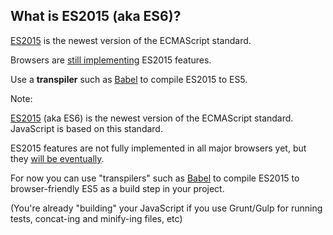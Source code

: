 ##  What is ES2015 (aka ES6)?

[ES2015](https://babeljs.io/docs/learn-es2015/) is the newest version of the ECMAScript standard.

Browsers are [still implementing](http://kangax.github.io/compat-table/es6/) ES2015 features.

Use a __transpiler__ such as [Babel](https://babeljs.io/) to compile ES2015 to ES5.



Note:

[ES2015](https://babeljs.io/docs/learn-es2015/) (aka ES6) is the newest version of the ECMAScript standard. JavaScript is based on this standard.

ES2015 features are not fully implemented in all major browsers yet, but they [will be eventually](http://kangax.github.io/compat-table/es6/).

For now you can use "transpilers" such as [Babel](https://babeljs.io/) to compile ES2015 to browser-friendly ES5 as a build step in your project.

(You're already "building" your JavaScript if you use Grunt/Gulp for running tests, concat-ing and minify-ing files, etc)
